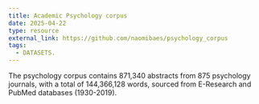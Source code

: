 ```yaml
---
title: Academic Psychology corpus
date: 2025-04-22
type: resource
external_link: https://github.com/naomibaes/psychology_corpus
tags:
  - DATASETS.
---
```


The psychology corpus contains 871,340 abstracts from 875 psychology journals, with a total of 144,366,128 words, sourced from E-Research and PubMed databases (1930-2019).

<!--more-->
